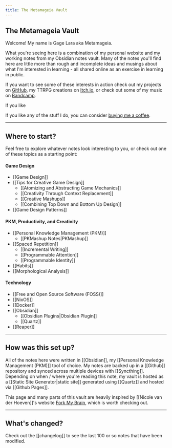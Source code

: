 ```yaml
---
title: The Metamageia Vault
---
```

## The Metamageia Vault

Welcome! My name is Gage Lara aka Metamageia. 

What you're seeing here is a combination of my personal website and my working notes from my Obsidian notes vault. Many of the notes you'll find here are little more than rough and incomplete ideas and musings about what I'm interested in learning - all shared online as an exercise in learning in public. 

If you want to see some of these interests in action check out my projects on [GitHub](https://github.com/metamageia), my TTRPG creations on [Itch.io](https://metamageia.itch.io/), or check out some of my music on [Bandcamp](https://gagelara.bandcamp.com/).

If you like 

If you like any of the stuff I do, you can consider [buying me a coffee](https://buymeacoffee.com/metamageia).

---
## Where to start?

Feel free to explore whatever notes look interesting to you, or check out one of these topics as a starting point:
#### Game Design
- [[Game Design]]
- [[Tips for Creative Game Design]]
	- [[Atomizing and Abstracting Game Mechanics]]
	- [[Creativity Through Context Replacement]]
	- [[Creative Mashups]]
	- [[Combining Top Down and Bottom Up Design]]
- [[Game Design Patterns]]
#### PKM, Productivity, and Creativity
- [[Personal Knowledge Management (PKM)]]
	- [[PKMashup Notes|PKMashup]]
- [[Spaced Repetition]]
	- [[Incremental Writing]]
	- [[Programmable Attention]]
	- [[Programmable Identity]]
- [[Habits]]
- [[Morphological Analysis]]
#### Technology
- [[Free and Open Source Software (FOSS)]]
- [[NixOS]] 
- [[Docker]]
- [[Obsidian]]
	- [[Obsidian Plugins|Obsidian Plugin]]
	- [[Quartz]]
- [[Reaper]]
---
## How was this set up?

All of the notes here were written in [[Obsidian]], my [[Personal Knowledge Management (PKM)]] tool of choice. My notes are backed up in a [[Github]] repository and synced across multiple devices with [[Syncthing]]. Depending on when / where you're reading this note, my vault is hosted as a [[Static Site Generator|static site]] generated using [[Quartz]] and hosted via [[Github Pages]]. 

This page and many parts of this vault are heavily inspired by [[Nicole van der Hoeven]]'s website [Fork My Brain](https://notes.nicolevanderhoeven.com/Fork+My+Brain), which is worth checking out.

----
## What's changed?

Check out the [[changelog]] to see the last 100 or so notes that have been modified. 